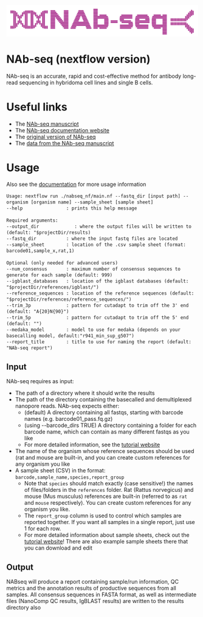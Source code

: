 ![NAb-seq](./modules/report/nabseq_logo.png)
# NAb-seq (nextflow version)
NAb-seq is an accurate, rapid and cost-effective method for antibody long-read sequencing in hybridoma 
cell lines and single B cells. 

# Useful links
* The [NAb-seq manuscript](https://www.tandfonline.com/doi/full/10.1080/19420862.2022.2106621)
* The [NAb-seq documentation website](https://kzeglinski.github.io/nab-seq/index.html)
* The [original version of NAb-seq](https://github.com/kzeglinski/nabseq_old)
* The [data from the NAb-seq manuscript](https://www.ebi.ac.uk/ena/browser/view/PRJEB51442?show=reads) 

# Usage
Also see the [documentation](https://kzeglinski.github.io/nab-seq/index.html) for more usage information
```
Usage: nextflow run ./nabseq_nf/main.nf --fastq_dir [input path] --organism [organism name] --sample_sheet [sample sheet]
--help                : prints this help message

Required arguments:
--output_dir             : where the output files will be written to (default: "$projectDir/results)
--fastq_dir           : where the input fastq files are located
--sample_sheet        : location of the .csv sample sheet (format: barcode01,sample_x,rat,1)

Optional (only needed for advanced users)
--num_consensus       : maximum number of consensus sequences to generate for each sample (default: 999)
--igblast_databases   : location of the igblast databases (default: "$projectDir/references/igblast/")
--reference_sequences : location of the reference sequences (default: "$projectDir/references/reference_sequences/")
--trim_3p             : pattern for cutadapt to trim off the 3' end (default: "A{20}N{90}")
--trim_5p             : pattern for cutadapt to trim off the 5' end (default: "")
--medaka_model        : model to use for medaka (depends on your basecalling model, default:"r941_min_sup_g507")
--report_title        : title to use for naming the report (default: "NAb-seq report")
```

## Input
NAb-seq requires as input:
* The path of a directory where it should write the results
* The path of the directory containing the basecalled and demultiplexed nanopore reads. NAb-seq expects either:
    - (default) A directory containing all fastqs, starting with barcode names (e.g. barcode01_pass.fq.gz)
    - (using --barcode_dirs TRUE) A directory containing a folder for each barcode name, which can contain as many different fastqs as you like 
    - For more detailed information, see the [tutorial website](https://kzeglinski.github.io/nab-seq/index.html)
* The name of the organism whose reference sequences should be used (rat and mouse are built-in, and you can create custom references for any organism you like 
* A sample sheet (CSV) in the format: `barcode,sample_name,species,report_group`
    - Note that `species` should match exactly (case sensitive!) the names of files/folders in the `references` folder. Rat (Rattus norvegicus) and mouse (Mus musculus) references are built-in (referred to as `rat` and `mouse` respectively). You can create custom references for any organism you like. 
    - The `report_group` column is used to control which samples are reported together. If you want all samples in a single report, just use 1 for each row.
    - For more detailed information about sample sheets, check out the [tutorial website](https://kzeglinski.github.io/nab-seq/index.html)! There are also example sample sheets there that you can download and edit  

## Output
NABseq will produce a report containing sample/run information, QC metrics and the annotation results of productive sequences from all samples. All consensus sequences in FASTA format, as well as intermediate files (NanoComp QC results, IgBLAST results) are written to the results directory also


